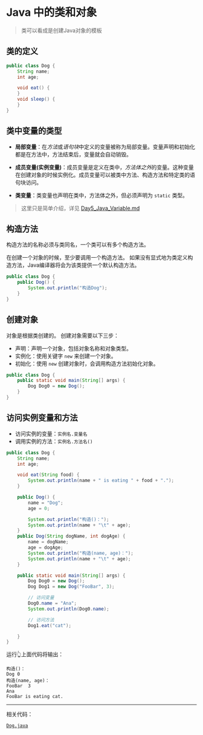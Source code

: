 # Java 中的类和对象

> 类可以看成是创建Java对象的模板

## 类的定义

```java
public class Dog {
    String name;
    int age;

    void eat() {
    }
    void sleep() {
    }
}
```

## 类中变量的类型

* **局部变量**：在*方法*或*语句块*中定义的变量被称为局部变量。变量声明和初始化都是在方法中，方法结束后，变量就会自动销毁。

* **成员变量(实例变量)**：成员变量是定义在类中，*方法体之外*的变量。这种变量在创建对象的时候实例化。成员变量可以被类中方法、构造方法和特定类的语句块访问。

* **类变量**：类变量也声明在类中，方法体之外，但必须声明为 `static` 类型。

> 这里只是简单介绍，详见 [Day5_Java_Variable.md](./Day5_Java_Variable.md)

## 构造方法

构造方法的名称必须与类同名，一个类可以有多个构造方法。

在创建一个对象的时候，至少要调用一个构造方法。
如果没有显式地为类定义构造方法，Java编译器将会为该类提供一个默认构造方法。

```java
public class Dog {
	public Dog() {
		System.out.println("构造Dog");
	}
}
```

## 创建对象

对象是根据类创建的。
创建对象需要以下三步：

* 声明：声明一个对象，包括对象名称和对象类型。
* 实例化：使用关键字 `new` 来创建一个对象。
* 初始化：使用 `new` 创建对象时，会调用构造方法初始化对象。

```java
public class Dog {
	public static void main(String[] args) {
		Dog Dog0 = new Dog();
	}
}
```

## 访问实例变量和方法

* 访问实例的变量：`实例名.变量名`
* 调用实例的方法：`实例名.方法名()`

```java
public class Dog {
	String name;
	int age;

	void eat(String food) {
		System.out.println(name + " is eating " + food + ".");
	}

	public Dog() {
		name = "Dog";
		age = 0;

		System.out.println("构造()：");
		System.out.println(name + "\t" + age);
	}
	public Dog(String dogName, int dogAge) {
		name = dogName;
		age = dogAge;
		System.out.println("构造(name, age)：");
		System.out.println(name + "\t" + age);
	}

	public static void main(String[] args) {
		Dog Dog0 = new Dog();
		Dog Dog1 = new Dog("FooBar", 3);

		// 访问变量 
		Dog0.name = "Ana";
		System.out.println(Dog0.name);

		// 访问方法
		Dog1.eat("cat");

	}
}
```

运行👆上面代码将输出：

```
构造()：
Dog	0
构造(name, age)：
FooBar	3
Ana
FooBar is eating cat.
```

---

相关代码：

[`Dog.java`](./src/Dog.java)
